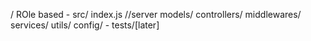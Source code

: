 / ROle based - src/
index.js //server
models/
controllers/
middlewares/
services/
utils/
config/ - tests/[later]
